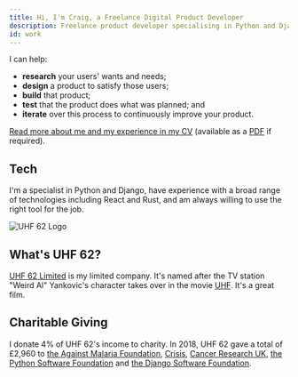```yaml
---
title: Hi, I'm Craig, a Freelance Digital Product Developer
description: Freelance product developer specialising in Python and Django. Based in London.
id: work
---
```


I can help:

 * **research** your users' wants and needs;
 * **design** a product to satisfy those users;
 * **build** that product;
 * **test** that the product does what was planned; and
 * **iterate** over this process to continuously improve your product.

[Read more about me and my experience in my CV](/cv) (available as a [PDF](/cv.pdf) if required).

## Tech

I'm a specialist in Python and Django, have experience with a broad range of technologies including React and Rust, and am always willing to use the right tool for the job.

![UHF 62 Logo](https://www.uhf62.co.uk/assets/logo.svg)

## What's UHF&nbsp;62?

[UHF 62 Limited](http://uhf62.co.uk) is my limited company. It's named after the TV station "Weird Al" Yankovic's character takes over in the movie [UHF](https://www.imdb.com/title/tt0098546/). It's a great film.


## Charitable Giving

I donate 4% of UHF 62's income to charity. In 2018, UHF 62 gave a total of £2,960 to [the Against Malaria Foundation](http://againstmalaria.com), [Crisis](http://crisis.org.uk), [Cancer Research UK](https://www.cancerresearchuk.org), [the Python Software Foundation](https://www.python.org/psf/) and [the Django Software Foundation](https://www.djangoproject.com/foundation/).
